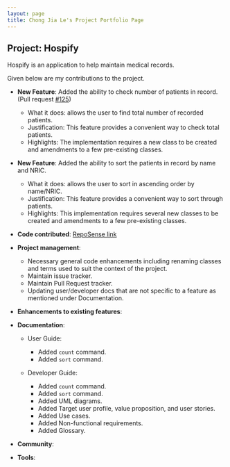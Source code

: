 ```yaml
---
layout: page
title: Chong Jia Le's Project Portfolio Page
---
```


## Project: Hospify

Hospify is an application to help maintain medical records.

Given below are my contributions to the project.

* **New Feature**: Added the ability to check number of patients in record.(Pull request [\#125]())
  * What it does: allows the user to find total number of recorded patients.
  * Justification: This feature provides a convenient way to check total patients.
  * Highlights: The implementation requires a new class to be created and amendments
    to a few pre-existing classes.
* **New Feature**: Added the ability to sort the patients in record by name and NRIC.
  * What it does: allows the user to sort in ascending order by name/NRIC.
  * Justification: This feature provides a convenient way to sort through patients.
  * Highlights: This implementation requires several new classes to be created and amendments
    to a few pre-existing classes.

* **Code contributed**: [RepoSense link](https://nus-cs2103-ay2021s1.github.io/tp-dashboard/#breakdown=true&search=chiabs)

* **Project management**:
    * Necessary general code enhancements including renaming classes and terms used to suit the context of the project.
    * Maintain issue tracker.
    * Maintain Pull Request tracker.
    * Updating user/developer docs that are not specific to a feature as mentioned under Documentation.

* **Enhancements to existing features**:

* **Documentation**:
  * User Guide:
    * Added `count` command.
    * Added `sort` command.
    
  * Developer Guide:
    * Added `count` command.
    * Added `sort` command.
    * Added UML diagrams.
    * Added Target user profile, value proposition, and user stories.
    * Added Use cases.
    * Added Non-functional requirements.
    * Added Glossary.

* **Community**:

* **Tools**:
